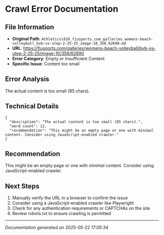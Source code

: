 # Crawl Error Documentation

## File Information
- **Original Path**: `Athletics\626_fiusports_com_galleries_womens-beach-volleyball_bvb-vs-utep-2-25-25_image-10_356_62690.md`
- **URL**: https://fiusports.com/galleries/womens-beach-volleyball/bvb-vs-utep-2-25-25/image-10/356/62690
- **Error Category**: Empty or Insufficient Content
- **Specific Issue**: Content too small

## Error Analysis
The actual content is too small (85 chars).

## Technical Details
```
{
  "description": "The actual content is too small (85 chars).",
  "word_count": 12,
  "recommendation": "This might be an empty page or one with minimal content. Consider using JavaScript-enabled crawler."
}
```

## Recommendation
This might be an empty page or one with minimal content. Consider using JavaScript-enabled crawler.

## Next Steps
1. Manually verify the URL in a browser to confirm the issue
2. Consider using a JavaScript-enabled crawler like Playwright
3. Check for any authentication requirements or CAPTCHAs on the site
4. Review robots.txt to ensure crawling is permitted

---
*Documentation generated on 2025-05-22 17:05:34*
